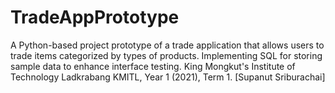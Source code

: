 # TradeAppPrototype
A Python-based project prototype of a trade application that allows users to trade items categorized by types of products. Implementing SQL for storing sample data to enhance interface testing.
King Mongkut's Institute of Technology Ladkrabang KMITL, 
Year 1 (2021), Term 1.
[Supanut Sriburachai]
